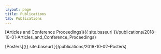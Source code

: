 ```yaml
---
layout: page
title: Publications
tab: Publications
---
```


[Articles and Conference Proceedings]({{ site.baseurl }}/publications/2018-10-01-Articles_and_Conference_Proceedings)  

[Posters]({{ site.baseurl }}/publications/2018-10-02-Posters)
